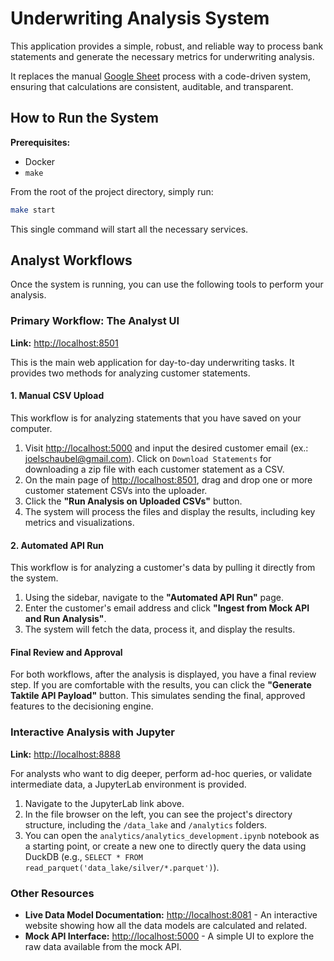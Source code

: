 # Underwriting Analysis System

This application provides a simple, robust, and reliable way to process bank statements and generate the necessary metrics for underwriting analysis.

It replaces the manual [Google Sheet](https://docs.google.com/spreadsheets/d/18awE6NT6wYy191_cnBDhWObZPEaH3adetrLdf948VCI/edit?gid=0#gid=0) process with a code-driven system, ensuring that calculations are consistent, auditable, and transparent.

## How to Run the System

**Prerequisites:**
*   Docker
*   `make`

From the root of the project directory, simply run:

```bash
make start
```
This single command will start all the necessary services.

## Analyst Workflows

Once the system is running, you can use the following tools to perform your analysis.

### Primary Workflow: The Analyst UI
**Link:** [http://localhost:8501](http://localhost:8501)

This is the main web application for day-to-day underwriting tasks. It provides two methods for analyzing customer statements.

#### 1. Manual CSV Upload
This workflow is for analyzing statements that you have saved on your computer.

1.  Visit [http://localhost:5000](http://localhost:5000) and input the desired customer email (ex.: joelschaubel@gmail.com). Click on `Download Statements` for downloading a zip file with each customer statement as a CSV. 
2.  On the main page of [http://localhost:8501](http://localhost:8501), drag and drop one or more customer statement CSVs into the uploader.
3.  Click the **"Run Analysis on Uploaded CSVs"** button.
4.  The system will process the files and display the results, including key metrics and visualizations.

#### 2. Automated API Run
This workflow is for analyzing a customer's data by pulling it directly from the system.

1.  Using the sidebar, navigate to the **"Automated API Run"** page.
2.  Enter the customer's email address and click **"Ingest from Mock API and Run Analysis"**.
3.  The system will fetch the data, process it, and display the results.

#### Final Review and Approval
For both workflows, after the analysis is displayed, you have a final review step. If you are comfortable with the results, you can click the **"Generate Taktile API Payload"** button. This simulates sending the final, approved features to the decisioning engine.

### Interactive Analysis with Jupyter
**Link:** [http://localhost:8888](http://localhost:8888)

For analysts who want to dig deeper, perform ad-hoc queries, or validate intermediate data, a JupyterLab environment is provided.

1.  Navigate to the JupyterLab link above.
2.  In the file browser on the left, you can see the project's directory structure, including the `/data_lake` and `/analytics` folders.
3.  You can open the `analytics/analytics_development.ipynb` notebook as a starting point, or create a new one to directly query the data using DuckDB (e.g., `SELECT * FROM read_parquet('data_lake/silver/*.parquet')`).

### Other Resources
*   **Live Data Model Documentation:** [http://localhost:8081](http://localhost:8081) - An interactive website showing how all the data models are calculated and related.
*   **Mock API Interface:** [http://localhost:5000](http://localhost:5000) - A simple UI to explore the raw data available from the mock API.
